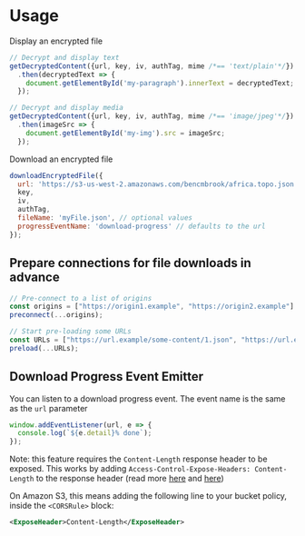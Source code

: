 # Usage

Display an encrypted file

```js
// Decrypt and display text
getDecryptedContent({url, key, iv, authTag, mime /*== 'text/plain'*/})
  .then(decryptedText => {
    document.getElementById('my-paragraph').innerText = decryptedText;
  });

// Decrypt and display media
getDecryptedContent({url, key, iv, authTag, mime /*== 'image/jpeg'*/})
  .then(imageSrc => {
    document.getElementById('my-img').src = imageSrc;
  });
```

Download an encrypted file

```js
downloadEncryptedFile({
  url: 'https://s3-us-west-2.amazonaws.com/bencmbrook/africa.topo.json.enc',
  key,
  iv,
  authTag,
  fileName: 'myFile.json', // optional values
  progressEventName: 'download-progress' // defaults to the url
});
```

## Prepare connections for file downloads in advance

```js
// Pre-connect to a list of origins
const origins = ["https://origin1.example", "https://origin2.example"]
preconnect(...origins);
```


```js
// Start pre-loading some URLs
const URLs = ["https://url.example/some-content/1.json", "https://url.example/some-content/2.json"]
preload(...URLs);
```

## Download Progress Event Emitter

You can listen to a download progress event. The event name is the same as the `url` parameter

```js
window.addEventListener(url, e => {
  console.log(`${e.detail}% done`);
});
```

Note: this feature requires the `Content-Length` response header to be exposed. This works by adding `Access-Control-Expose-Headers: Content-Length` to the response header (read more [here](https://www.html5rocks.com/en/tutorials/cors/) and [here](https://developer.mozilla.org/en-US/docs/Web/HTTP/Headers/Access-Control-Expose-Headers))

On Amazon S3, this means adding the following line to your bucket policy, inside the `<CORSRule>` block:

```xml
<ExposeHeader>Content-Length</ExposeHeader>
```
